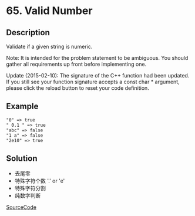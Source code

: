 # 65. Valid Number

## Description

Validate if a given string is numeric.

Note: It is intended for the problem statement to be ambiguous. You should gather all requirements up front before implementing one.

Update (2015-02-10):
The signature of the C++ function had been updated. If you still see your function signature accepts a const char * argument, please click the reload button  to reset your code definition.

## Example

```shell
"0" => true
" 0.1 " => true
"abc" => false
"1 a" => false
"2e10" => true
```

## Solution

- 去尾零
- 特殊字符个数 '.' or 'e'
- 特殊字符分割
- 纯数字判断

[SourceCode](./solution.js)